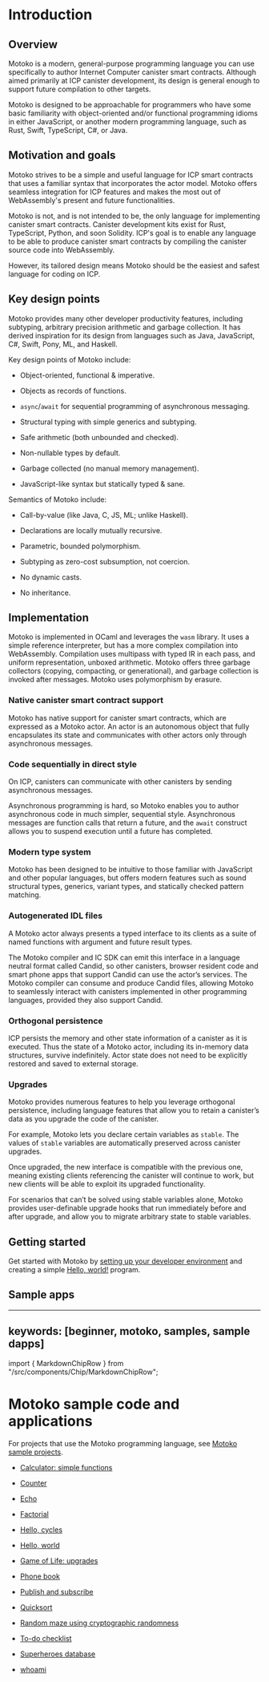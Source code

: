 # Introduction

## Overview

Motoko is a modern, general-purpose programming language you can use specifically to author Internet Computer canister smart contracts. Although aimed primarily at ICP canister development, its design is general enough to support future compilation to other targets.

Motoko is designed to be approachable for programmers who have some basic familiarity with object-oriented and/or functional programming idioms in either JavaScript, or another modern programming language, such as Rust, Swift, TypeScript, C#, or Java.

## Motivation and goals

Motoko strives to be a simple and useful language for ICP smart contracts that uses a familiar syntax that incorporates the actor model. Motoko offers seamless integration for ICP features and makes the most out of WebAssembly's present and future functionalities.

Motoko is not, and is not intended to be, the only language for implementing canister smart contracts. Canister development kits exist for Rust, TypeScript, Python, and soon Solidity. ICP's goal is to enable any language to be able to produce canister smart contracts by compiling the canister source code into WebAssembly.

However, its tailored design means Motoko should be the easiest and safest language for coding on ICP.

## Key design points

Motoko provides many other developer productivity features, including subtyping, arbitrary precision arithmetic and garbage collection. It has derived inspiration for its design from languages such as Java, JavaScript, C#, Swift, Pony, ML, and Haskell.

Key design points of Motoko include:

-   Object-oriented, functional & imperative.

-   Objects as records of functions.

-   `async`/`await` for sequential programming of asynchronous messaging.

-   Structural typing with simple generics and subtyping.

-   Safe arithmetic (both unbounded and checked).

-   Non-nullable types by default.

-   Garbage collected (no manual memory management).

-   JavaScript-like syntax but statically typed & sane.

Semantics of Motoko include:

-   Call-by-value (like Java, C, JS, ML; unlike Haskell).

-   Declarations are locally mutually recursive.

-   Parametric, bounded polymorphism.

-   Subtyping as zero-cost subsumption, not coercion.

-   No dynamic casts.

-   No inheritance.

## Implementation

Motoko is implemented in OCaml and leverages the `wasm` library. It uses a simple reference interpreter, but has a more complex compilation into WebAssembly. Compilation uses multipass with typed IR in each pass, and uniform representation, unboxed arithmetic. Motoko offers three garbage collectors (copying, compacting, or generational), and garbage collection is invoked after messages. Motoko uses polymorphism by erasure.

### Native canister smart contract support

Motoko has native support for canister smart contracts, which are expressed as a Motoko actor. An actor is an autonomous object that fully encapsulates its state and communicates with other actors only through asynchronous messages.

### Code sequentially in direct style

On ICP, canisters can communicate with other canisters by sending asynchronous messages.

Asynchronous programming is hard, so Motoko enables you to author asynchronous code in much simpler, sequential style. Asynchronous messages are function calls that return a future, and the `await` construct allows you to suspend execution until a future has completed.
### Modern type system

Motoko has been designed to be intuitive to those familiar with JavaScript and other popular languages, but offers modern features such as sound structural types, generics, variant types, and statically checked pattern matching.

### Autogenerated IDL files

A Motoko actor always presents a typed interface to its clients as a suite of named functions with argument and future result types.

The Motoko compiler and IC SDK can emit this interface in a language neutral format called Candid, so other canisters, browser resident code and smart phone apps that support Candid can use the actor’s services. The Motoko compiler can consume and produce Candid files, allowing Motoko to seamlessly interact with canisters implemented in other programming languages, provided they also support Candid.

### Orthogonal persistence

ICP persists the memory and other state information of a canister as it is executed. Thus the state of a Motoko actor, including its in-memory data structures, survive indefinitely. Actor state does not need to be explicitly restored and saved to external storage.

### Upgrades

Motoko provides numerous features to help you leverage orthogonal persistence, including language features that allow you to retain a canister’s data as you upgrade the code of the canister.

For example, Motoko lets you declare certain variables as `stable`. The values of `stable` variables are automatically preserved across canister upgrades.

Once upgraded, the new interface is compatible with the previous one, meaning existing clients referencing the canister will continue to work, but new clients will be able to exploit its upgraded functionality.

For scenarios that can’t be solved using stable variables alone, Motoko provides user-definable upgrade hooks that run immediately before and after upgrade, and allow you to migrate arbitrary state to stable variables.

## Getting started

Get started with Motoko by [setting up your developer environment](dev-env.md) and creating a simple [Hello, world!](quickstart.md) program.

## Sample apps

---
keywords: [beginner, motoko, samples, sample dapps]
---

import { MarkdownChipRow } from "/src/components/Chip/MarkdownChipRow";

# Motoko sample code and applications

For projects that use the Motoko programming language, see [Motoko sample projects](https://github.com/dfinity/examples/tree/master/motoko).

-   [Calculator: simple functions](https://github.com/dfinity/examples/tree/master/motoko/calc)

-   [Counter](https://github.com/dfinity/examples/tree/master/motoko/counter)

-   [Echo](https://github.com/dfinity/examples/tree/master/motoko/echo)

-   [Factorial](https://github.com/dfinity/examples/tree/master/motoko/factorial)

-   [Hello, cycles](https://github.com/dfinity/examples/tree/master/motoko/hello_cycles)

-   [Hello, world](https://github.com/dfinity/examples/tree/master/motoko/hello-world)

-   [Game of Life: upgrades](https://github.com/dfinity/examples/tree/master/motoko/life)

-   [Phone book](https://github.com/dfinity/examples/tree/master/motoko/phone-book)

-   [Publish and subscribe](https://github.com/dfinity/examples/tree/master/motoko/pub-sub)

-   [Quicksort](https://github.com/dfinity/examples/tree/master/motoko/quicksort)

-   [Random maze using cryptographic randomness](https://github.com/dfinity/examples/tree/master/motoko/random_maze)

-   [To-do checklist](https://github.com/dfinity/examples/tree/master/motoko/simple-to-do)

-   [Superheroes database](https://github.com/dfinity/examples/tree/master/motoko/superheroes)

-   [whoami](https://github.com/dfinity/examples/tree/master/motoko/whoami)
